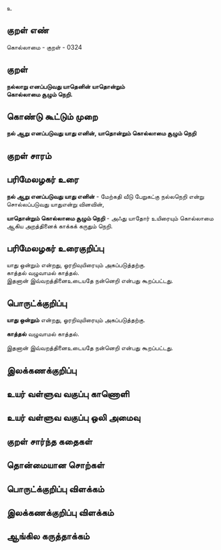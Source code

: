 உ

## குறள் எண் 

கொல்லாமை - குறள் - 0324  

## குறள் 

**நல்லாறு எனப்படுவது யாதெனின் யாதொன்றும்  
கொல்லாமை சூழும் நெறி.**

## கொண்டு கூட்டும் முறை

**நல் ஆறு எனப்படுவது யாது எனின், யாதொன்றும் கொல்லாமை சூழும் நெறி**  

## குறள் சாரம் 


## பரிமேலழகர் உரை

**நல் ஆறு எனப்படுவது யாது எனின்** - மேற்கதி வீடு பேறுகட்கு நல்லநெறி என்று சொல்லப்படுவது யாதுஎன்று வினவின்,   

**யாதொன்றும் கொல்லாமை சூழும் நெறி** - அஃது யாதோர் உயிரையும் கொல்லாமை ஆகிய அறத்தினைக் காக்கக் கருதும் நெறி.   


## பரிமேலழகர் உரைகுறிப்பு   

யாது ஒன்றும் என்றது, ஓரறிவுயிரையும் அகப்படுத்தற்கு.   
காத்தல் வழுவாமல் காத்தல்.  
இதனான் இவ்வறத்தினைஉடையதே நன்னெறி என்பது கூறப்பட்டது.    

## பொருட்க்குறிப்பு 

**யாது ஒன்றும்** என்றது, ஓரறிவுயிரையும் அகப்படுத்தற்கு.    

**காத்தல்** வழுவாமல் காத்தல்.  

இதனான் இவ்வறத்தினைஉடையதே நன்னெறி என்பது கூறப்பட்டது.    

## இலக்கணக்குறிப்பு  


## உயர் வள்ளுவ வகுப்பு காணொளி


## உயர் வள்ளுவ வகுப்பு ஒலி அமைவு 

 
## குறள் சார்ந்த கதைகள் 


## தொன்மையான சொற்கள்


## பொருட்க்குறிப்பு விளக்கம்


## இலக்கணக்குறிப்பு விளக்கம்


## ஆங்கில கருத்தாக்கம் 


